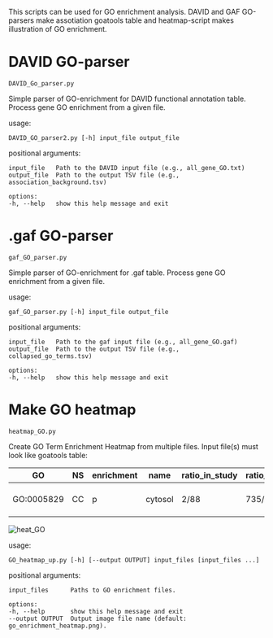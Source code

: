 This scripts can be used for GO enrichment analysis. DAVID and GAF GO-parsers make assotiation goatools table and heatmap-script makes illustration of GO enrichment. 
# DAVID GO-parser
``DAVID_Go_parser.py``

Simple parser of GO-enrichment for DAVID functional annotation table. Process gene GO enrichment from a given file.

usage: 

    DAVID_GO_parser2.py [-h] input_file output_file

positional arguments:
  
    input_file   Path to the DAVID input file (e.g., all_gene_GO.txt)
    output_file  Path to the output TSV file (e.g., association_background.tsv)

    options:
    -h, --help   show this help message and exit

# .gaf GO-parser
``gaf_GO_parser.py``

Simple parser of GO-enrichment for .gaf table. Process gene GO enrichment from a given file.

usage:

    gaf_GO_parser.py [-h] input_file output_file

positional arguments:

    input_file   Path to the gaf input file (e.g., all_gene_GO.gaf)
    output_file  Path to the output TSV file (e.g., collapsed_go_terms.tsv)

    options:
    -h, --help   show this help message and exit

# Make GO heatmap

``heatmap_GO.py``

Create GO Term Enrichment Heatmap from multiple files. Input file(s) must look like goatools table:

| GO | NS | enrichment | name | ratio_in_study | ratio_in_pop | p_uncorrected | depth | study_count | p_bonferroni | p_sidak | p_holm | p_fdr_bh | study_items |
| -- | -- | ---------- |------|----------------|--------------|---------------|-------|-------------|--------------|---------|--------|----------|-------------|
| GO:0005829 | CC | p | cytosol | 2/88 | 735/4013 | 0.001 | 1 | 2 | 0.001 | 0.001 | 0.001 | 0.001 | Gene1, Gene2, Gene3 |

![heat_GO](https://github.com/user-attachments/assets/ceb0f9b4-4745-467c-af68-f53dffb9177e)

usage: 

    GO_heatmap_up.py [-h] [--output OUTPUT] input_files [input_files ...]

positional arguments:
    
    input_files      Paths to GO enrichment files.

    options:
    -h, --help       show this help message and exit
    --output OUTPUT  Output image file name (default: go_enrichment_heatmap.png).
